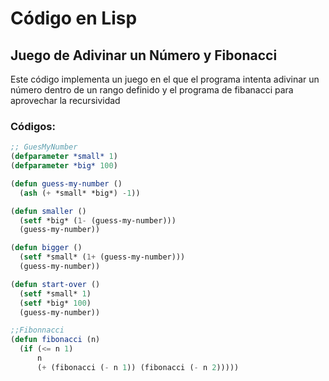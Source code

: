 # Código en Lisp

## Juego de Adivinar un Número y Fibonacci

Este código implementa un juego en el que el programa intenta adivinar un número dentro de un rango definido y el programa de fibanacci para aprovechar la recursividad

### Códigos:
```lisp
;; GuesMyNumber
(defparameter *small* 1)
(defparameter *big* 100)

(defun guess-my-number ()
  (ash (+ *small* *big*) -1))

(defun smaller ()
  (setf *big* (1- (guess-my-number)))
  (guess-my-number))

(defun bigger ()
  (setf *small* (1+ (guess-my-number)))
  (guess-my-number))

(defun start-over ()
  (setf *small* 1)
  (setf *big* 100)
  (guess-my-number))
```

```lisp
;;Fibonnacci
(defun fibonacci (n)
  (if (<= n 1)
      n
      (+ (fibonacci (- n 1)) (fibonacci (- n 2)))))

```
